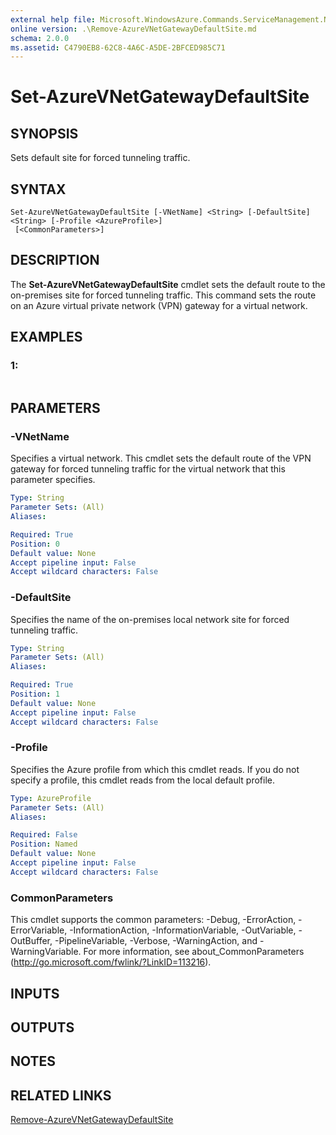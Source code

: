 ```yaml
---
external help file: Microsoft.WindowsAzure.Commands.ServiceManagement.Network.dll-Help.xml
online version: .\Remove-AzureVNetGatewayDefaultSite.md
schema: 2.0.0
ms.assetid: C4790EB8-62C8-4A6C-A5DE-2BFCED985C71
---
```


# Set-AzureVNetGatewayDefaultSite

## SYNOPSIS
Sets default site for forced tunneling traffic.

## SYNTAX

```
Set-AzureVNetGatewayDefaultSite [-VNetName] <String> [-DefaultSite] <String> [-Profile <AzureProfile>]
 [<CommonParameters>]
```

## DESCRIPTION
The **Set-AzureVNetGatewayDefaultSite** cmdlet sets the default route to the on-premises site for forced tunneling traffic.
This command sets the route on an Azure virtual private network (VPN) gateway for a virtual network.

## EXAMPLES

### 1:
```

```

## PARAMETERS

### -VNetName
Specifies a virtual network.
This cmdlet sets the default route of the VPN gateway for forced tunneling traffic for the virtual network that this parameter specifies.

```yaml
Type: String
Parameter Sets: (All)
Aliases: 

Required: True
Position: 0
Default value: None
Accept pipeline input: False
Accept wildcard characters: False
```

### -DefaultSite
Specifies the name of the on-premises local network site for forced tunneling traffic.

```yaml
Type: String
Parameter Sets: (All)
Aliases: 

Required: True
Position: 1
Default value: None
Accept pipeline input: False
Accept wildcard characters: False
```

### -Profile
Specifies the Azure profile from which this cmdlet reads.
If you do not specify a profile, this cmdlet reads from the local default profile.

```yaml
Type: AzureProfile
Parameter Sets: (All)
Aliases: 

Required: False
Position: Named
Default value: None
Accept pipeline input: False
Accept wildcard characters: False
```

### CommonParameters
This cmdlet supports the common parameters: -Debug, -ErrorAction, -ErrorVariable, -InformationAction, -InformationVariable, -OutVariable, -OutBuffer, -PipelineVariable, -Verbose, -WarningAction, and -WarningVariable. For more information, see about_CommonParameters (http://go.microsoft.com/fwlink/?LinkID=113216).

## INPUTS

## OUTPUTS

## NOTES

## RELATED LINKS

[Remove-AzureVNetGatewayDefaultSite](.\Remove-AzureVNetGatewayDefaultSite.md)


